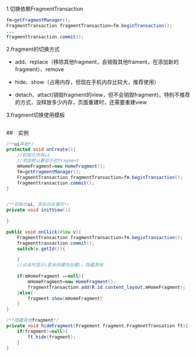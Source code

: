 1.切换依赖FragmentTransaction

```java
fm=getFragmentManager();
FragmentTransaction fragmentTransaction=fm.beginTransaction();
...
fragmenttransaction.commit();
```

2.fragment的切换方式

- add、replace（移除其他fragment，会销毁其他frament，在添加新的fragment）、remove

- hide、show（占用内存，但现在手机内存比较大，推荐使用）

- detach、attact(销毁fragment的view，但不会销毁fragment)，特别不推荐的方式，没释放多少内存，页面重建时，还需要重建view

3.fragment切换使用模板

```java

```

##　实例

```java
/**ui声明*/
protected void onCreate(){
    //初始化所有ui
    //添加默认要显示的fragment
    mHomeFragment=new HomeFragment();
    fm=getFragmentManager();
    FragmentTransaction fragmentTransaction=fm.beginTransaction();
    fragmenttransaction.commit();
}


/**初始化ui，添加点击事件*/
private void initView(){
    
}

public void onClick(View v){
    FragmentTransaction fragmentTransaction=fm.beginTransaction();
    fragmenttransaction.commit();
    switch(v.getId()){

    }
    //点击时显示(若未创建先创建)，隐藏其他
    
    if(mHomeFragment ==null){
        mHomeFragment=new HomeFragment();
        fragmentTransaction.add(R.id.content_layout,mHomeFragment);
    }else{
        fragment.show(mHomeFragment)
    }
}

/**隐藏其他fragment*/
private void hideFragment(Fragement fragment,FragmnetTransation ft){
    if(fragment!=null){
        ft.hide(fragment);
    }
}
```



